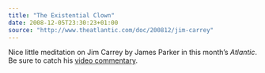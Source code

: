 ```yaml
---
title: "The Existential Clown"
date: 2008-12-05T23:30:23+01:00
source: "http://www.theatlantic.com/doc/200812/jim-carrey"
---
```


Nice little meditation on Jim Carrey by James Parker in this month’s <cite>Atlantic</cite>. Be sure to catch his [video commentary](http://podcasts.theatlantic.com/2008/11/fears-of-a-clown.php).
